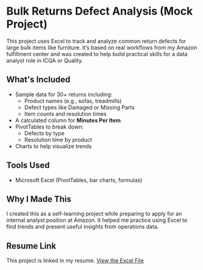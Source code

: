 # Bulk Returns Defect Analysis (Mock Project)

This project uses Excel to track and analyze common return defects for large bulk items like furniture. It’s based on real workflows from my Amazon fulfillment center and was created to help build practical skills for a data analyst role in ICQA or Quality.

## What's Included

- Sample data for 30+ returns including:
  - Product names (e.g., sofas, treadmills)
  - Defect types like Damaged or Missing Parts
  - Item counts and resolution times
- A calculated column for **Minutes Per Item**
- PivotTables to break down:
  - Defects by type
  - Resolution time by product
- Charts to help visualize trends

## Tools Used

- Microsoft Excel (PivotTables, bar charts, formulas)

## Why I Made This

I created this as a self-learning project while preparing to apply for an internal analyst position at Amazon. It helped me practice using Excel to find trends and present useful insights from operations data.

## Resume Link

This project is linked in my resume. [View the Excel File](./Bulk_Returns_Analysis_Project.xlsx)
